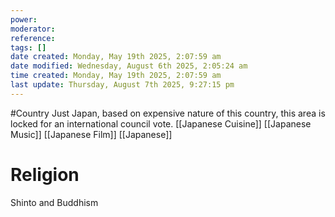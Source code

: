 ```yaml
---
power: 
moderator:
reference:
tags: []
date created: Monday, May 19th 2025, 2:07:59 am
date modified: Wednesday, August 6th 2025, 2:05:24 am
time created: Monday, May 19th 2025, 2:07:59 am
last update: Thursday, August 7th 2025, 9:27:15 pm
---
```

#Country 
Just Japan, based on expensive nature of this country, this area is locked for an international council vote.
[[Japanese Cuisine]]
[[Japanese Music]]
[[Japanese Film]]
[[Japanese]]

# Religion
Shinto and Buddhism
